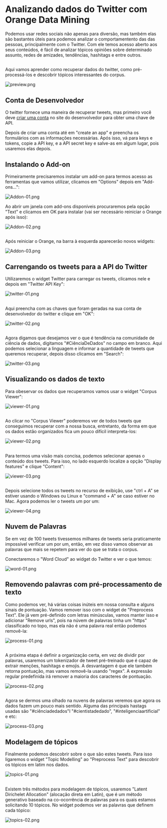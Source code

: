 # Analizando dados do Twitter com Orange Data Mining

Podemos usar redes sociais não apenas para diversão, mas também elas são bastantes úteis para podemos analizar o comportamentento das das pessoas, principalmente com o Twitter. Com ele temos acesso aberto aos seus conteúdos, é fácil de analizar tópicos opiniões sobre determinado assunto, redes de amizades, tendências, hashitags e entre outros. 
##
Aqui vamos aprender como recuperar dados do twitter, como pré-processá-los e descobrir tópicos interessantes do corpus.

![preview.png](https://github.com/IgrGabriel/Test/blob/main/Analizando-dados-do-twitter/Imagens/preview.png)

## Conta de Desenvolvedor
O twitter fornece uma maneira de recuperar tweets, mas primeiro você deve [criar uma conta](https://developer.twitter.com/en/apps) no site do desenvolvedor para obter uma chave de API.

Depois de criar uma conta até em "create an app" e preencha os formulários com as informações necessárias.
Após isso, vá para keys e tokens, copie a API key, e a API secret key e salve-as em algum lugar, pois usaremos elas depois.

## Instalando o Add-on
Primeiramente precisaremos instalar um add-on para termos acesso as ferramentas que vamos utilizar, clicamos em "Options" depois em "Add-ons...":

![Addon-01.png](https://github.com/IgrGabriel/Test/blob/main/Analizando-dados-do-twitter/Imagens/Addon-01.png)


Ao abrir um janela com add-ons disponíveis procuraremos pela opção "Text" e clicamos em OK para instalar (vai ser necessário reiniciar o Orange após isso):

![Addon-02.png](https://github.com/IgrGabriel/Test/blob/main/Analizando-dados-do-twitter/Imagens/Addon-02.png)

## 
Após reiniciar o Orange, na barra à esquerda aparecerão novos widgets:

![Addon-03.png](https://github.com/IgrGabriel/Test/blob/main/Analizando-dados-do-twitter/Imagens/Addon-03.png)


## Carrengando os tweets para a API do Twitter
Utilizaremos o widget Twitter para carregar os tweets, clicamos nele e depois em "Twitter API Key":

![twitter-01.png](https://github.com/IgrGabriel/Test/blob/main/Analizando-dados-do-twitter/Imagens/twitter-01.png)

##
Aqui preencha com as chaves que foram geradas na sua conta de desenvolvedor do twitter e clique em "OK":

![twitter-02.png](https://github.com/IgrGabriel/Test/blob/main/Analizando-dados-do-twitter/Imagens/twitter-02.png)

##
Agora digamos que desejamos ver o que é tendência na comunidade de ciência de dados, digitamos "#CiênciaDeDados" no campo em branco. Aqui podemos selecionar a linguagem e informar a quantidade de tweets que queremos recuperar, depois disso clicamos em "Search":

 ![twitter-03.png](https://github.com/IgrGabriel/Test/blob/main/Analizando-dados-do-twitter/Imagens/twitter-03.png)


## Visualizando os dados de texto
Para obeservar os dados que recuperamos vamos usar o widget "Corpus Viewer":

 ![viewer-01.png](https://github.com/IgrGabriel/Test/blob/main/Analizando-dados-do-twitter/Imagens/viewer-01.png)

##
Ao clicar no "Corpus Viewer" poderemos ver de todos tweets que conseguimos recuperar com a nossa busca, entretanto, da forma em que os dados estão organizados fica um pouco difícil interpreta-los:

![viewer-02.png](https://github.com/IgrGabriel/Test/blob/main/Analizando-dados-do-twitter/Imagens/viewer-02.png)

##
Para termos uma visão mais concisa, podemos selecionar apenas o conteúdo dos tweets. Para isso, no lado esquerdo localize a opção "Display features" e clique "Content":

![viewer-03.png](https://github.com/IgrGabriel/Test/blob/main/Analizando-dados-do-twitter/Imagens/viewer-03.png)

##
Depois selecione todos os tweets no recurso de exibição, use "ctrl + A" se estiver usando o Windows ou Linux e "command + A" se caso estiver no Mac. Agora podemos ler o tweets um por um:

![viewer-04.png](https://github.com/IgrGabriel/Test/blob/main/Analizando-dados-do-twitter/Imagens/viewer-04.png)


## Nuvem de Palavras
Se em vez de 100 tweets tivessemos milhares de tweets seria praticamente impossível verificar um por um, então, em vez disso vamos observar as palavras que mais se repetem para ver do que se trata o corpus.

Conectaremos o "Word Cloud" ao widget do Twitter e ver o que temos:

![word-01.png](https://github.com/IgrGabriel/Test/blob/main/Analizando-dados-do-twitter/Imagens/word-01.png)


## Removendo palavras com pré-processamento de texto
Como podemos ver, há várias coisas inúteis em nossa consulta e alguns sinais de pontuação. Vamos remover isso com o widget de "Preprocess Text". Ele já vem pré-definido com letras minúsculas, vamos manter isso e adicionar "Remove urls", pois na núvem de palavras tinha um "https" classificado no topo, mas ela não é uma palavra real então podemos removê-la:

![process-01.png](https://github.com/IgrGabriel/Test/blob/main/Analizando-dados-do-twitter/Imagens/process-01.png)

##
A próxima etapa é definir a organização certa, em vez de dividir por palavras, usaremos um tokenizador de tweet pré-treinado que é capaz de extrair menções, hashitags e emojis. A desvantagem é que ele também retorna pontuação, mas vamos removê-la usando "regex". A expressão regular predefinida irá remover a maioria dos caracteres de pontuação.

![process-02.png](https://github.com/IgrGabriel/Test/blob/main/Analizando-dados-do-twitter/Imagens/process-02.png)

##
Agora se dermos uma olhado na nuvens de palavras veremos que agora os dados fazem um pouco mais sentido. Alguma das principais hastags usadas são "#ciênciadedados"l "#cientistadedado", "#inteligenciaartificial" e etc:

![process-03.png](https://github.com/IgrGabriel/Test/blob/main/Analizando-dados-do-twitter/Imagens/process-03.png)


## Modelagem de tópicos
Finalmente podemos descobrir sobre o que são estes tweets. Para isso ligaremos o widget "Topic Modelling" ao "Preprocess Text" para descobrir os tópicos em latim nos dados.

![topics-01.png](https://github.com/IgrGabriel/Test/blob/main/Analizando-dados-do-twitter/Imagens/topics-01.png)

##
Existem três métodos para modelagem de tópicos, usaremos "Latent Dirichelet Allocation" (alocação direta em Latin), que é um método generativo baseado na co-ocorrência de palavras para os quais estamos solicitando 10 tópicos. No widget podemos ver as palavras que definem cada tópico:

![topics-02.png](https://github.com/IgrGabriel/Test/blob/main/Analizando-dados-do-twitter/Imagens/topics-02.png)
